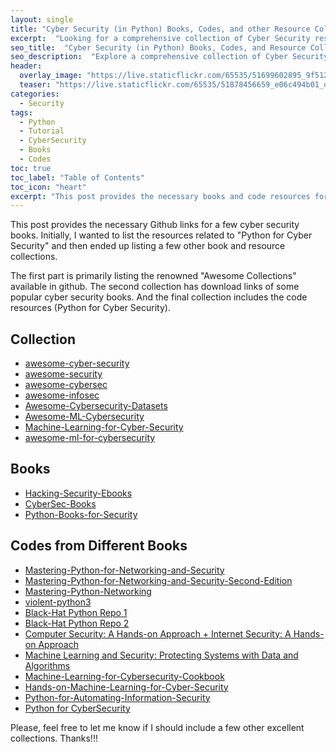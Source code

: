 ```yaml
---
layout: single
title: "Cyber Security (in Python) Books, Codes, and other Resource Collection available in GitHub"
excerpt:  "Looking for a comprehensive collection of Cyber Security resources in Python? From books to codes and everything in between that are available on GitHub, this collection has got you covered. Whether you're a beginner or an expert, there's something for everyone."
seo_title:  "Cyber Security (in Python) Books, Codes, and Resource Collection in GitHub"
seo_description:  "Explore a comprehensive collection of Cyber Security resources in Python, including books, codes, and more, all available on GitHub. Whether you're looking to learn the basics or dive deep into advanced topics, this collection has everything you need to enhance your Cyber Security skills."
header:
  overlay_image: "https://live.staticflickr.com/65535/51699602895_9f512e632d_o.png"
  teaser: "https://live.staticflickr.com/65535/51878456659_e06c494b01_o.png"
categories:
  - Security
tags:
  - Python
  - Tutorial
  - CyberSecurity
  - Books
  - Codes
toc: true
toc_label: "Table of Contents"
toc_icon: "heart"
excerpt: "This post provides the necessary books and code resources for Hands-on Cyber Security"
---
```




This post provides the necessary Github links for a few cyber security books. Initially, I wanted to list the resources related to "Python for Cyber Security" and then ended up listing a few other book and resource collections.

The first part is primarily listing the renowned "Awesome Collections" available in github. The second collection has download links of some popular cyber security books. And the final collection includes the code resources (Python for Cyber Security).


## Collection
* [awesome-cyber-security](https://github.com/fabionoth/awesome-cyber-security)
* [awesome-security](https://github.com/sbilly/awesome-security)
* [awesome-cybersec](https://github.com/theredditbandit/awesome-cybersec)
* [awesome-infosec](https://github.com/onlurking/awesome-infosec)
* [Awesome-Cybersecurity-Datasets](https://github.com/shramos/Awesome-Cybersecurity-Datasets)
* [Awesome-ML-Cybersecurity](https://github.com/opensci-hub/Awesome-ML-Cybersecurity)
* [Machine-Learning-for-Cyber-Security](https://github.com/wtsxDev/Machine-Learning-for-Cyber-Security)
* [awesome-ml-for-cybersecurity](https://github.com/jivoi/awesome-ml-for-cybersecurity)

## Books
* [Hacking-Security-Ebooks](https://github.com/yeahhub/Hacking-Security-Ebooks)
* [CyberSec-Books](https://github.com/ad0x99/CyberSec-Books)
* [Python-Books-for-Security](https://github.com/ManhNho/Python-Books-for-Security)

## Codes from Different Books
* [Mastering-Python-for-Networking-and-Security](https://github.com/PacktPublishing/Mastering-Python-for-Networking-and-Security)
* [Mastering-Python-for-Networking-and-Security-Second-Edition](https://github.com/PacktPublishing/Mastering-Python-for-Networking-and-Security-Second-Edition)
* [Mastering-Python-Networking](https://github.com/PacktPublishing/Mastering-Python-Networking)
* [violent-python3](https://github.com/EONRaider/violent-python3)
* [Black-Hat Python Repo 1](https://github.com/EONRaider/blackhat-python3)
* [Black-Hat Python Repo 2](https://github.com/carloocchiena/blackhat_python_book_code)
* [Computer Security: A Hands-on Approach + Internet Security: A Hands-on Approach](https://github.com/kevin-w-du/BookCode)
* [Machine Learning and Security: Protecting Systems with Data and Algorithms](https://github.com/oreilly-mlsec/book-resources)
* [Machine-Learning-for-Cybersecurity-Cookbook](https://github.com/PacktPublishing/Machine-Learning-for-Cybersecurity-Cookbook)
* [Hands-on-Machine-Learning-for-Cyber-Security](https://github.com/PacktPublishing/Hands-on-Machine-Learning-for-Cyber-Security)
* [Python-for-Automating-Information-Security](https://github.com/PacktPublishing/Python-for-Automating-Information-Security)
* [Python for CyberSecurity](https://github.com/hposton/python-for-cybersecurity)

Please, feel free to let me know if I should include a few other excellent collections. Thanks!!!
<!--stackedit_data:
eyJoaXN0b3J5IjpbMjc3MzA2NjEyLC03ODU5NzI5MDQsLTEzMT
g2ODk4MjldfQ==
-->